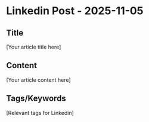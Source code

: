 # Linkedin Post - 2025-11-05

## Title
[Your article title here]

## Content
[Your article content here]

## Tags/Keywords
[Relevant tags for Linkedin]
